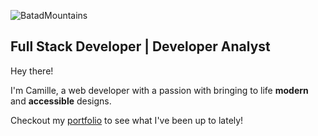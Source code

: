 
![BatadMountains](https://github.com/user-attachments/assets/cafe6b9d-4534-4eb2-8a2a-4d13d252e7fe)

## Full Stack Developer | Developer Analyst

Hey there!

I'm Camille, a web developer with a passion with bringing to life **modern** and **accessible** designs.

Checkout my [portfolio](https://camille-fontaine.vercel.app/) to see what I've been up to lately!
<!--
**camille-fontaine1/camille-fontaine1** is a ✨ _special_ ✨ repository because its `README.md` (this file) appears on your GitHub profile.

Here are some ideas to get you started:

- 🔭 I’m currently working on ...
- 🌱 I’m currently learning ...
- 👯 I’m looking to collaborate on ...
- 🤔 I’m looking for help with ...
- 💬 Ask me about ...
- 📫 How to reach me: ...
- 😄 Pronouns: ...
- ⚡ Fun fact: ...
-->

